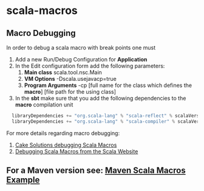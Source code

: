 # scala-macros
## Macro Debugging
In order to debug a scala macro with break points one must 
1. Add a new Run/Debug Configuration for **Application**
2. In the Edit configuration form add the following parameters:
	1. **Main class**  scala.tool.nsc.Main
	2. **VM Options** -Dscala.usejavacp=true
	3. **Program Arguments** -cp [full name for the class which defines the **macro**] [file path for the using class]
3. In the **sbt** make sure that you add the following dependencies to the **macro** compilation unit
```scala
  libraryDependencies += "org.scala-lang" % "scala-reflect" % scalaVersion.value,
  libraryDependencies += "org.scala-lang" % "scala-compiler" % scalaVersion.value
```
For more details regarding macro debugging: 
1. [Cake Solutions debugging Scala Macros](https://www.cakesolutions.net/teamblogs/2013/09/30/debugging-scala-macros)
2. [Debugging Scala Macros from the Scala Website](https://docs.scala-lang.org/overviews/macros/overview.html#debugging-macros)

## For a Maven version see: [Maven Scala Macros Example](https://github.com/scalamacros/maven-example)
